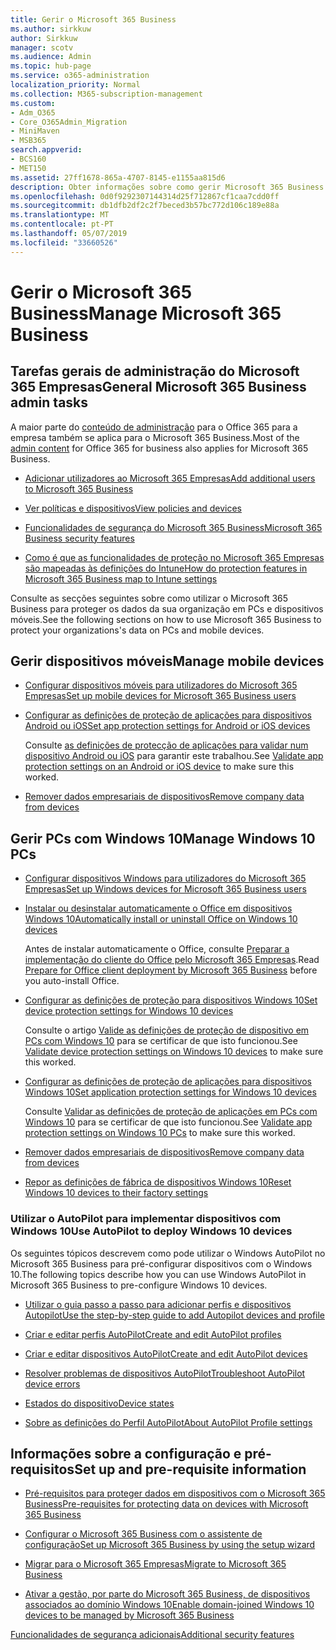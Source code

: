 ```yaml
---
title: Gerir o Microsoft 365 Business
ms.author: sirkkuw
author: Sirkkuw
manager: scotv
ms.audience: Admin
ms.topic: hub-page
ms.service: o365-administration
localization_priority: Normal
ms.collection: M365-subscription-management
ms.custom:
- Adm_O365
- Core_O365Admin_Migration
- MiniMaven
- MSB365
search.appverid:
- BCS160
- MET150
ms.assetid: 27ff1678-865a-4707-8145-e1155aa815d6
description: Obter informações sobre como gerir Microsoft 365 Business relacionados com tarefas de administração, dispositivos móveis, 10PCs do Windows e muitas dessas tarefas.
ms.openlocfilehash: 0d0f9292307144314d25f712867cf1caa7cdd0ff
ms.sourcegitcommit: db1dfb2df2c2f7beced3b57bc772d106c189e88a
ms.translationtype: MT
ms.contentlocale: pt-PT
ms.lasthandoff: 05/07/2019
ms.locfileid: "33660526"
---
```

# <a name="manage-microsoft-365-business"></a><span data-ttu-id="80f16-103">Gerir o Microsoft 365 Business</span><span class="sxs-lookup"><span data-stu-id="80f16-103">Manage Microsoft 365 Business</span></span>

## <a name="general-microsoft-365-business-admin-tasks"></a><span data-ttu-id="80f16-104">Tarefas gerais de administração do Microsoft 365 Empresas</span><span class="sxs-lookup"><span data-stu-id="80f16-104">General Microsoft 365 Business admin tasks</span></span>

<span data-ttu-id="80f16-105">A maior parte do [conteúdo de administração](/Office365/Admin/admin-home.md) para o Office 365 para a empresa também se aplica para o Microsoft 365 Business.</span><span class="sxs-lookup"><span data-stu-id="80f16-105">Most of the [admin content](/Office365/Admin/admin-home.md) for Office 365 for business also applies for Microsoft 365 Business.</span></span>

- [<span data-ttu-id="80f16-106">Adicionar utilizadores ao Microsoft 365 Empresas</span><span class="sxs-lookup"><span data-stu-id="80f16-106">Add additional users to Microsoft 365 Business</span></span>](add-users-m365b.md)
    
- [<span data-ttu-id="80f16-107">Ver políticas e dispositivos</span><span class="sxs-lookup"><span data-stu-id="80f16-107">View policies and devices</span></span>](view-policies-and-devices.md)
    
- [<span data-ttu-id="80f16-108">Funcionalidades de segurança do Microsoft 365 Business</span><span class="sxs-lookup"><span data-stu-id="80f16-108">Microsoft 365 Business security features</span></span>](security-features.md)
    
- [<span data-ttu-id="80f16-109">Como é que as funcionalidades de proteção no Microsoft 365 Empresas são mapeadas às definições do Intune</span><span class="sxs-lookup"><span data-stu-id="80f16-109">How do protection features in Microsoft 365 Business map to Intune settings</span></span>](map-protection-features-to-intune-settings.md)
    
<span data-ttu-id="80f16-110">Consulte as secções seguintes sobre como utilizar o Microsoft 365 Business para proteger os dados da sua organização em PCs e dispositivos móveis.</span><span class="sxs-lookup"><span data-stu-id="80f16-110">See the following sections on how to use Microsoft 365 Business to protect your organizations's data on PCs and mobile devices.</span></span>
  
## <a name="manage-mobile-devices"></a><span data-ttu-id="80f16-111">Gerir dispositivos móveis</span><span class="sxs-lookup"><span data-stu-id="80f16-111">Manage mobile devices</span></span>

- [<span data-ttu-id="80f16-112">Configurar dispositivos móveis para utilizadores do Microsoft 365 Empresas</span><span class="sxs-lookup"><span data-stu-id="80f16-112">Set up mobile devices for Microsoft 365 Business users</span></span>](set-up-mobile-devices.md)
    
- [<span data-ttu-id="80f16-113">Configurar as definições de proteção de aplicações para dispositivos Android ou iOS</span><span class="sxs-lookup"><span data-stu-id="80f16-113">Set app protection settings for Android or iOS devices</span></span>](app-protection-settings-for-android-and-ios.md)
    
    <span data-ttu-id="80f16-114">Consulte [as definições de protecção de aplicações para validar num dispositivo Android ou iOS](validate-settings-on-android-or-ios.md) para garantir este trabalhou.</span><span class="sxs-lookup"><span data-stu-id="80f16-114">See [Validate app protection settings on an Android or iOS device](validate-settings-on-android-or-ios.md) to make sure this worked.</span></span> 
    
- [<span data-ttu-id="80f16-115">Remover dados empresariais de dispositivos</span><span class="sxs-lookup"><span data-stu-id="80f16-115">Remove company data from devices</span></span>](remove-company-data.md)
    
## <a name="manage-windows-10-pcs"></a><span data-ttu-id="80f16-116">Gerir PCs com Windows 10</span><span class="sxs-lookup"><span data-stu-id="80f16-116">Manage Windows 10 PCs</span></span>

- [<span data-ttu-id="80f16-117">Configurar dispositivos Windows para utilizadores do Microsoft 365 Empresas</span><span class="sxs-lookup"><span data-stu-id="80f16-117">Set up Windows devices for Microsoft 365 Business users</span></span>](set-up-windows-devices.md)
    
- [<span data-ttu-id="80f16-118">Instalar ou desinstalar automaticamente o Office em dispositivos Windows 10</span><span class="sxs-lookup"><span data-stu-id="80f16-118">Automatically install or uninstall Office on Windows 10 devices</span></span>](auto-install-or-uninstall-office.md)
    
    <span data-ttu-id="80f16-119">Antes de instalar automaticamente o Office, consulte [Preparar a implementação do cliente do Office pelo Microsoft 365 Empresas](prepare-for-office-client-deployment.md).</span><span class="sxs-lookup"><span data-stu-id="80f16-119">Read [Prepare for Office client deployment by Microsoft 365 Business](prepare-for-office-client-deployment.md) before you auto-install Office.</span></span> 
    
- [<span data-ttu-id="80f16-120">Configurar as definições de proteção para dispositivos Windows 10</span><span class="sxs-lookup"><span data-stu-id="80f16-120">Set device protection settings for Windows 10 devices</span></span>](protection-settings-for-windows-10-pcs.md)
    
    <span data-ttu-id="80f16-121">Consulte o artigo [Valide as definições de proteção de dispositivo em PCs com Windows 10](validate-settings-on-windows-10-pcs.md) para se certificar de que isto funcionou.</span><span class="sxs-lookup"><span data-stu-id="80f16-121">See [Validate device protection settings on Windows 10 devices](validate-settings-on-windows-10-pcs.md) to make sure this worked.</span></span> 
    
- [<span data-ttu-id="80f16-122">Configurar as definições de proteção de aplicações para dispositivos Windows 10</span><span class="sxs-lookup"><span data-stu-id="80f16-122">Set application protection settings for Windows 10 devices</span></span>](protection-settings-for-windows-10-devices.md)
    
    <span data-ttu-id="80f16-123">Consulte [Validar as definições de proteção de aplicações em PCs com Windows 10](validate-protection-settings-on-windows-10-pcs.md) para se certificar de que isto funcionou.</span><span class="sxs-lookup"><span data-stu-id="80f16-123">See [Validate app protection settings on Windows 10 PCs](validate-protection-settings-on-windows-10-pcs.md) to make sure this worked.</span></span> 
    
- [<span data-ttu-id="80f16-124">Remover dados empresariais de dispositivos</span><span class="sxs-lookup"><span data-stu-id="80f16-124">Remove company data from devices</span></span>](remove-company-data.md)
    
- [<span data-ttu-id="80f16-125">Repor as definições de fábrica de dispositivos Windows 10</span><span class="sxs-lookup"><span data-stu-id="80f16-125">Reset Windows 10 devices to their factory settings</span></span>](reset-devices-to-factory-settings.md)
    
### <a name="use-autopilot-to-deploy-windows-10-devices"></a><span data-ttu-id="80f16-126">Utilizar o AutoPilot para implementar dispositivos com Windows 10</span><span class="sxs-lookup"><span data-stu-id="80f16-126">Use AutoPilot to deploy Windows 10 devices</span></span>

<span data-ttu-id="80f16-127">Os seguintes tópicos descrevem como pode utilizar o Windows AutoPilot no Microsoft 365 Business para pré-configurar dispositivos com o Windows 10.</span><span class="sxs-lookup"><span data-stu-id="80f16-127">The following topics describe how you can use Windows AutoPilot in Microsoft 365 Business to pre-configure Windows 10 devices.</span></span>
  
- [<span data-ttu-id="80f16-128">Utilizar o guia passo a passo para adicionar perfis e dispositivos Autopilot</span><span class="sxs-lookup"><span data-stu-id="80f16-128">Use the step-by-step guide to add Autopilot devices and profile</span></span>](add-autopilot-devices-and-profile.md)
    
- [<span data-ttu-id="80f16-129">Criar e editar perfis AutoPilot</span><span class="sxs-lookup"><span data-stu-id="80f16-129">Create and edit AutoPilot profiles</span></span>](create-and-edit-autopilot-profiles.md)
    
- [<span data-ttu-id="80f16-130">Criar e editar dispositivos AutoPilot</span><span class="sxs-lookup"><span data-stu-id="80f16-130">Create and edit AutoPilot devices</span></span>](create-and-edit-autopilot-devices.md)
    
- [<span data-ttu-id="80f16-131">Resolver problemas de dispositivos AutoPilot</span><span class="sxs-lookup"><span data-stu-id="80f16-131">Troubleshoot AutoPilot device errors</span></span>](troubleshoot-autopilot-errors.md)
    
- [<span data-ttu-id="80f16-132">Estados do dispositivo</span><span class="sxs-lookup"><span data-stu-id="80f16-132">Device states</span></span>](device-states.md)
    
- [<span data-ttu-id="80f16-133">Sobre as definições do Perfil AutoPilot</span><span class="sxs-lookup"><span data-stu-id="80f16-133">About AutoPilot Profile settings</span></span>](autopilot-profile-settings.md)
    
## <a name="set-up-and-pre-requisite-information"></a><span data-ttu-id="80f16-134">Informações sobre a configuração e pré-requisitos</span><span class="sxs-lookup"><span data-stu-id="80f16-134">Set up and pre-requisite information</span></span>

- [<span data-ttu-id="80f16-135">Pré-requisitos para proteger dados em dispositivos com o Microsoft 365 Business</span><span class="sxs-lookup"><span data-stu-id="80f16-135">Pre-requisites for protecting data on devices with Microsoft 365 Business</span></span>](pre-requisites-for-data-protection.md)
    
- [<span data-ttu-id="80f16-136">Configurar o Microsoft 365 Business com o assistente de configuração</span><span class="sxs-lookup"><span data-stu-id="80f16-136">Set up Microsoft 365 Business by using the setup wizard</span></span>](set-up.md)
    
- [<span data-ttu-id="80f16-137">Migrar para o Microsoft 365 Empresas</span><span class="sxs-lookup"><span data-stu-id="80f16-137">Migrate to Microsoft 365 Business</span></span>](migrate-to-microsoft-365-business.md)
    
- [<span data-ttu-id="80f16-138">Ativar a gestão, por parte do Microsoft 365 Business, de dispositivos associados ao domínio Windows 10</span><span class="sxs-lookup"><span data-stu-id="80f16-138">Enable domain-joined Windows 10 devices to be managed by Microsoft 365 Business</span></span>](manage-windows-devices.md)
    
[<span data-ttu-id="80f16-139">Funcionalidades de segurança adicionais</span><span class="sxs-lookup"><span data-stu-id="80f16-139">Additional security features</span></span>](security-features.md#additional-security-features)
    

  

